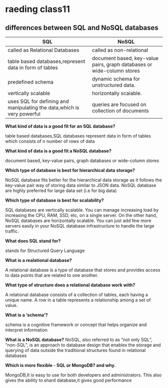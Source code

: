 # raeding class11

## differences between SQL and NoSQL databases

| SQL     |   NoSQL |
|---------|---------|
|called as Relational Databases | called as non-relational|
|table based databases,represent data in form of tables         | document based, key-value pairs, graph databases or wide-column stores        |  
| predefined schema         | dynamic schema for unstructured data.        |   
|   vertically scalable        |  horizontally scalable.       | 
|uses SQL for defining and manipulating the data,which is very powerful      |  queries are focused on collection of documents  |   






**What kind of data is a good fit for an SQL database?**

table based databases,SQL databases represent data in form of tables which consists of n number of rows of data

**What kind of data is a good fit a NoSQL database?**

document based, key-value pairs, graph databases or wide-column stores  

**Which type of database is best for hierarchical data storage?**

NoSQL database fits better for the hierarchical data storage as it follows the key-value pair way of storing data similar to JSON data. NoSQL database are highly preferred for large data set (i.e for big data)

**Which type of database is best for scalability?**

SQL databases are vertically scalable. You can manage increasing load by increasing the CPU, RAM, SSD, etc, on a single server. On the other hand, NoSQL databases are horizontally scalable. You can just add few more servers easily in your NoSQL database infrastructure to handle the large traffic.


**What does SQL stand for?**

stands for Structured Query Language

**What is a realational database?**


A relational database is a type of database that stores and provides access to data points that are related to one another.

**What type of structure does a relational database work with?**

A relational database consists of a collection of tables, each having a unique name. A row in a table represents a relationship among a set of value.

**What is a ‘schema’?**

 schema is a cognitive framework or concept that helps organize and interpret information

 **What is a NoSQL database?**
 NoSQL, also referred to as “not only SQL”, “non-SQL”, is an approach to database design that enables the storage and querying of data outside the traditional structures found in relational databases

 **Which is more flexible - SQL or MongoDB? and why.**

 MongoDB,It is easy to use for both developers and administrators. This also gives the ability to shard database,it gives good performance
